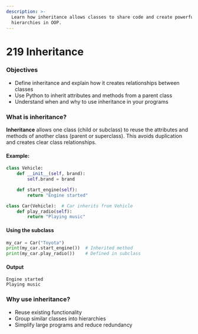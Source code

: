 ```yaml
---
description: >-
  Learn how inheritance allows classes to share code and create powerful
  hierarchies in OOP.
---
```


# 219 Inheritance

### Objectives

* Define inheritance and explain how it creates relationships between classes
* Use Python to inherit attributes and methods from a parent class
* Understand when and why to use inheritance in your programs

### What is inheritance?

**Inheritance** allows one class (child or subclass) to reuse the attributes and methods of another class (parent or superclass). This avoids duplication and creates clear class relationships.

#### Example:

```python
class Vehicle:
    def __init__(self, brand):
        self.brand = brand

    def start_engine(self):
        return "Engine started"

class Car(Vehicle):  # Car inherits from Vehicle
    def play_radio(self):
        return "Playing music"
```

#### Using the subclass

```python
my_car = Car("Toyota")
print(my_car.start_engine())  # Inherited method
print(my_car.play_radio())    # Defined in subclass
```

#### **Output**

```
Engine started  
Playing music
```

### Why use inheritance?

* Reuse existing functionality
* Group similar classes into hierarchies
* Simplify large programs and reduce redundancy
